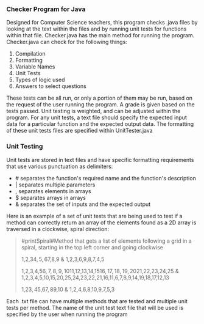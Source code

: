 ### Checker Program for Java

Designed for Computer Science teachers, this program checks .java files by looking at the text within the files and by running unit tests for functions within that file.
Checker.java has the main method for running the program. Checker.java can check for the following things:

1. Compilation
2. Formatting
3. Variable Names
4. Unit Tests
5. Types of logic used
6. Answers to select questions

These tests can be all run, or only a portion of them may be run, based on the request of the user running the program. A grade is given based on the tests passed.
Unit testing is weighted, and can be adjusted within the program. For any unit tests, a text file should specify the expected input data for a particular function and
the expected output data. The formatting of these unit tests files are specified within UnitTester.java

### Unit Testing

Unit tests are stored in text files and have specific formatting requirements that use various punctuation as delimiters:

* \# separates the function's required name and the function's description
* | separates multiple parameters
* , separates elements in arrays
* $ separates arrays in arrays
* & separates the set of inputs and the expected output

Here is an example of a set of unit tests that are being used to test if a method can correctly return an array of the elements
found as a 2D array is traversed in a clockwise, spiral direction:

>#printSpiral#Method that gets a list of elements following a grid in a spiral, starting in the top left corner and going clockwise
>
>1,2,3$4,5,6$7,8,9 & 1,2,3,6,9,8,7,4,5
>
>1,2,3,4,5$6,7,8,9,10$11,12,13,14,15$16,17,18,19,20$21,22,23,24,25 & 1,2,3,4,5,10,15,20,25,24,23,22,21,16,11,6,7,8,9,14,19,18,17,12,13
>
>1,2$3,4$5,6$7,8$9,10 & 1,2,4,6,8,10,9,7,5,3

Each .txt file can have multiple methods that are tested and multiple unit tests per method. The name of the unit test text file
that will be used is specified by the user when running the program
